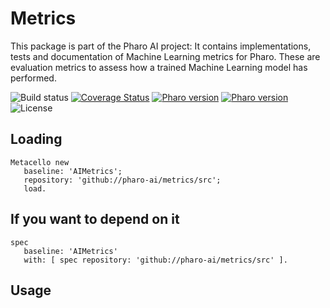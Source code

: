 # Metrics

This package is part of the Pharo AI project: It contains implementations, tests and documentation of Machine Learning metrics for Pharo. 
These are evaluation metrics to assess how a trained Machine Learning model has performed.

![Build status](https://github.com/pharo-ai/metrics/workflows/CI/badge.svg)
[![Coverage Status](https://coveralls.io/repos/github/pharo-ai/metrics/badge.svg?branch=master)](https://coveralls.io/github/pharo-ai/metrics?branch=master)
[![Pharo version](https://img.shields.io/badge/Pharo-8.0-%23aac9ff.svg)](https://pharo.org/download)
[![Pharo version](https://img.shields.io/badge/Pharo-9.0-%23aac9ff.svg)](https://pharo.org/download)
![License](https://img.shields.io/badge/license-MIT-blue.svg)

## Loading

```smalltalk
Metacello new
   baseline: 'AIMetrics';
   repository: 'github://pharo-ai/metrics/src';
   load.
```

## If you want to depend on it

```smalltalk
spec 
   baseline: 'AIMetrics' 
   with: [ spec repository: 'github://pharo-ai/metrics/src' ].
```

## Usage

 
